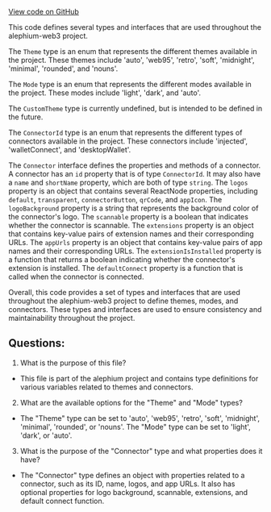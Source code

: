 [View code on GitHub](https://github.com/alephium/alephium-web3/packages/web3-react/src/types.ts)

This code defines several types and interfaces that are used throughout the alephium-web3 project. 

The `Theme` type is an enum that represents the different themes available in the project. These themes include 'auto', 'web95', 'retro', 'soft', 'midnight', 'minimal', 'rounded', and 'nouns'. 

The `Mode` type is an enum that represents the different modes available in the project. These modes include 'light', 'dark', and 'auto'. 

The `CustomTheme` type is currently undefined, but is intended to be defined in the future. 

The `ConnectorId` type is an enum that represents the different types of connectors available in the project. These connectors include 'injected', 'walletConnect', and 'desktopWallet'. 

The `Connector` interface defines the properties and methods of a connector. A connector has an `id` property that is of type `ConnectorId`. It may also have a `name` and `shortName` property, which are both of type `string`. The `logos` property is an object that contains several ReactNode properties, including `default`, `transparent`, `connectorButton`, `qrCode`, and `appIcon`. The `logoBackground` property is a string that represents the background color of the connector's logo. The `scannable` property is a boolean that indicates whether the connector is scannable. The `extensions` property is an object that contains key-value pairs of extension names and their corresponding URLs. The `appUrls` property is an object that contains key-value pairs of app names and their corresponding URLs. The `extensionIsInstalled` property is a function that returns a boolean indicating whether the connector's extension is installed. The `defaultConnect` property is a function that is called when the connector is connected. 

Overall, this code provides a set of types and interfaces that are used throughout the alephium-web3 project to define themes, modes, and connectors. These types and interfaces are used to ensure consistency and maintainability throughout the project.
## Questions: 
 1. What is the purpose of this file?
- This file is part of the alephium project and contains type definitions for various variables related to themes and connectors.

2. What are the available options for the "Theme" and "Mode" types?
- The "Theme" type can be set to 'auto', 'web95', 'retro', 'soft', 'midnight', 'minimal', 'rounded', or 'nouns'. The "Mode" type can be set to 'light', 'dark', or 'auto'.

3. What is the purpose of the "Connector" type and what properties does it have?
- The "Connector" type defines an object with properties related to a connector, such as its ID, name, logos, and app URLs. It also has optional properties for logo background, scannable, extensions, and default connect function.